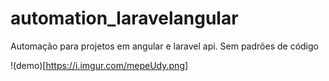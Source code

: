 # automation_laravelangular
Automação para projetos em angular e laravel api.
Sem padrões de código 

!(demo)[https://i.imgur.com/mepeUdy.png]

